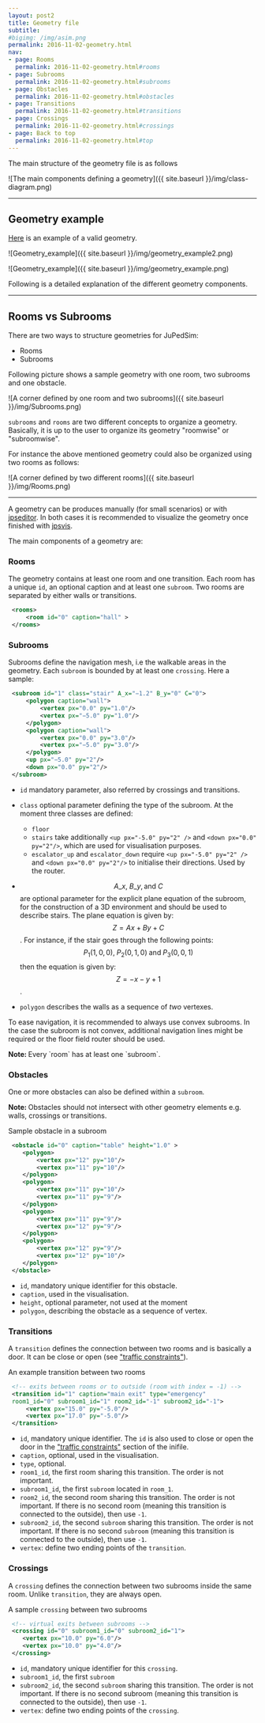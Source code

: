 ```yaml
---
layout: post2
title: Geometry file
subtitle:
#bigimg: /img/asim.png
permalink: 2016-11-02-geometry.html
nav:
- page: Rooms
  permalink: 2016-11-02-geometry.html#rooms
- page: Subrooms
  permalink: 2016-11-02-geometry.html#subrooms
- page: Obstacles
  permalink: 2016-11-02-geometry.html#obstacles
- page: Transitions
  permalink: 2016-11-02-geometry.html#transitions
- page: Crossings
  permalink: 2016-11-02-geometry.html#crossings
- page: Back to top
  permalink: 2016-11-02-geometry.html#top
---
```


The main structure of the geometry file is as follows

![The main components defining a geometry]({{ site.baseurl }}/img/class-diagram.png)


***

## Geometry example

[Here](https://gitlab.version.fz-juelich.de/jupedsim/jpseditor/blob/master/examples/2_mixedusage/mixedusage.xml) is an example of a valid geometry.

![Geometry_example]({{ site.baseurl }}/img/geometry_example2.png)


![Geometry_example]({{ site.baseurl }}/img/geometry_example.png)

Following is a detailed explanation of the different geometry components.

***

## Rooms vs Subrooms

There are two ways to structure geometries for JuPedSim:

- Rooms
- Subrooms

Following picture shows a sample geometry with one room, two subrooms and one obstacle.

![A corner defined by one room and two subrooms]({{ site.baseurl }}/img/Subrooms.png)

`subrooms` and `rooms` are two different concepts to organize a geometry.
Basically, it is up to the user to organize its geometry "roomwise" or "subroomwise".


For instance the above mentioned geometry could also be organized using two rooms as follows:

![A corner defined by two different rooms]({{ site.baseurl }}/img/Rooms.png)

***

A geometry can be produces manually (for small scenarios) or with [jpseditor](https://gitlab.version.fz-juelich.de/jupedsim/jpseditor).
In both cases it is recommended to visualize the geometry once finished with [jpsvis](https://gitlab.version.fz-juelich.de/jupedsim/jpsvis).

The main components of a geometry are:

### Rooms
The geometry contains at least one room and one transition.
Each room has a unique `id`, an optional caption and at least one `subroom`.
Two rooms are separated by either walls or transitions.

```xml
 <rooms>
     <room id="0" caption="hall" >
 </rooms>
```

### Subrooms
Subrooms define the navigation mesh, i.e the walkable areas in the geometry.
Each `subroom` is bounded by at least one `crossing`.
Here a sample:

```xml
 <subroom id="1" class="stair" A_x="−1.2" B_y="0" C="0">
     <polygon caption="wall">
         <vertex px="0.0" py="1.0"/>
         <vertex px="−5.0" py="1.0"/>
     </polygon>
     <polygon caption="wall">
         <vertex px="0.0" py="3.0"/>
         <vertex px="−5.0" py="3.0"/>
     </polygon>
     <up px="−5.0" py="2"/>
     <down px="0.0" py="2"/>
 </subroom>
```

- `id` mandatory parameter, also referred by crossings and transitions.
- `class` optional parameter defining the type of the subroom. At the moment three classes are defined:
  - `floor`
  - `stairs` take additionally
    `<up px="-5.0" py="2" />` and   `<down px="0.0" py="2"/>`, which are
    used for visualisation purposes.
  - `escalator_up` and `escalator_down` require `<up px="-5.0" py="2" />` and `<down px="0.0" py="2"/>` to initialise their directions. Used by the router.
- $$A\_x,\; B\_y,\text{and}\; C$$ are optional parameter for the explicit plane equation of the subroom,
   for the construction of a 3D environment and should be used to describe stairs.
   The plane equation is given by:  $$Z = Ax +By + C$$.
   For instance, if the stair goes through the following points:
   $$P_1(1,0,0),\; P_2 (0,1,0)\; \text{and}\; P_3(0,0,1)$$
   then the equation is given by: $$Z= -x -y +1$$.

- `polygon` describes the walls as a sequence of *two* vertexes.

To ease navigation, it is recommended to always use convex subrooms.
In the case the subroom is not convex, additional navigation lines might be required
or the floor field router should be used.

<div class="alert alert-info">
  <strong>Note: </strong>Every `room` has at least one `subroom`.
</div>



### Obstacles
One or more obstacles can also be defined within a `subroom`.

<div class="alert alert-info">
  <strong>Note: </strong>Obstacles should not intersect with other geometry elements e.g. walls, crossings or transitions.
</div>

Sample obstacle in a subroom

```xml
 <obstacle id="0" caption="table" height="1.0" >
    <polygon>
        <vertex px="12" py="10"/>
        <vertex px="11" py="10"/>
    </polygon>
    <polygon>
        <vertex px="11" py="10"/>
        <vertex px="11" py="9"/>
    </polygon>
    <polygon>
        <vertex px="11" py="9"/>
        <vertex px="12" py="9"/>
    </polygon>
    <polygon>
        <vertex px="12" py="9"/>
        <vertex px="12" py="10"/>
    </polygon>
 </obstacle>
```

- `id`, mandatory unique identifier for this obstacle.
- `caption`, used in the visualisation.
- `height`, optional parameter, not used at the moment
- `polygon`, describing the obstacle as a sequence of vertex.


### Transitions
A `transition` defines the connection between two rooms and is basically a door.
It can be close or open (see ["traffic constraints"](http://www.jupedsim.org/jpscore/2016-11-01-inifile.html#traffic-constraints)).

An example transition between two rooms

```xml
 <!-- exits between rooms or to outside (room with index = -1) -->
 <transition id="1" caption="main exit" type="emergency"
 room1_id="0" subroom1_id="1" room2_id="-1" subroom2_id="-1">
     <vertex px="15.0" py="-5.0"/>
     <vertex px="17.0" py="-5.0"/>
 </transition>
```

- `id`, mandatory unique identifier.
  The `id` is also used to close or open the door in the ["traffic constraints"](http://www.jupedsim.org/jpscore/2016-11-01-inifile.html#traffic-constraints) section of the inifile.
- `caption`, optional, used in the visualisation.
- `type`, optional.
- `room1_id`, the first room sharing this transition. The order is not important.
- `subroom1_id`, the first `subroom` located in `room_1`.
- `room2_id`, the second room sharing this transition.
  The order is not important.
  If there is no second room (meaning this transition is connected to the outside), then use `-1`.
- `subroom2_id`, the second `subroom` sharing this transition. The order is not important.
  If there is no second `subroom` (meaning this transition is connected to the outside), then use `-1`.
- `vertex`: define two ending points of the `transition`.

### Crossings

A `crossing` defines the connection between two subrooms inside the same room.
Unlike `transition`, they are always open.

A sample `crossing` between two subrooms

```xml
 <!-- virtual exits between subrooms -->
 <crossing id="0" subroom1_id="0" subroom2_id="1">
    <vertex px="10.0" py="6.0"/>
    <vertex px="10.0" py="4.0"/>
 </crossing>
```

- `id`, mandatory unique identifier for this `crossing`.
- `subroom1_id`, the first `subroom`
- `subroom2_id`,  the second `subroom` sharing this transition. The order is not important.
  If there is no second subroom (meaning this transition is connected to the outside),
  then use `-1`.
- `vertex`: define two ending points of the `crossing`.
